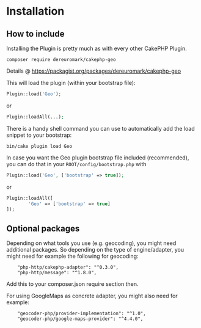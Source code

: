 # Installation

## How to include
Installing the Plugin is pretty much as with every other CakePHP Plugin.

```
composer require dereuromark/cakephp-geo
```
Details @ https://packagist.org/packages/dereuromark/cakephp-geo


This will load the plugin (within your bootstrap file):
```php
Plugin::load('Geo');
```
or
```php
Plugin::loadAll(...);
```
There is a handy shell command you can use to automatically add the load snippet to your bootstrap:
```
bin/cake plugin load Geo
```

In case you want the Geo plugin bootstrap file included (recommended), you can do that in your `ROOT/config/bootstrap.php` with

```php
Plugin::load('Geo', ['bootstrap' => true]);
```

or

```php
Plugin::loadAll([
        'Geo' => ['bootstrap' => true]
]);
```

## Optional packages

Depending on what tools you use (e.g. geocoding), you might need additional packages.
So depending on the type of engine/adapter, you might need for example the following for geocoding:

        "php-http/cakephp-adapter": "^0.3.0",
        "php-http/message": "^1.8.0",
        
Add this to your composer.json require section then.

For using GoogleMaps as concrete adapter, you might also need for example:

        "geocoder-php/provider-implementation": "^1.0",
        "geocoder-php/google-maps-provider": "^4.4.0",
